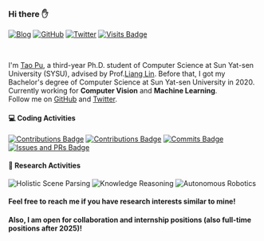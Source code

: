 ### Hi there :hand:

[![Blog](https://img.shields.io/badge/blog-tao-9cf?style=flat-square)](https://tao-pu.site)
[![GitHub](https://img.shields.io/github/followers/putao537?logo=github&style=flat-square)](https://github.com/putao537)
[![Twitter](https://img.shields.io/twitter/follow/TaoPu537?logo=twitter&style=flat-square)](https://twitter.com/TaoPu537)
[![Visits Badge](https://badges.strrl.dev/visits/putao537/putao537?style=flat-square)](https://github.com/putao537)

<br />

I'm [Tao Pu](https://tao-pu.site), a third-year Ph.D. student of Computer Science at Sun Yat-sen University (SYSU), advised by Prof.[Liang Lin](http://www.linliang.net). Before that, I got my Bachelor's degree of Computer Science at Sun Yat-sen University in 2020.      
Currently working for **Computer Vision** and **Machine Learning**.   
Follow me on [GitHub](https://github.com/putao537) and [Twitter](https://twitter.com/TaoPu537).  

#### :computer: Coding Activities

[![Contributions Badge](https://badges.strrl.dev/contributions/all/putao537?style=flat-square)](https://github.com/putao537)
[![Contributions Badge](https://badges.strrl.dev/contributions/weekly/putao537?style=flat-square)](https://github.com/putao537)
[![Commits Badge](https://badges.strrl.dev/commits/weekly/putao537?style=flat-square)](https://github.com/putao537)
[![Issues and PRs Badge](https://badges.strrl.dev/issues-and-prs/weekly/putao537?style=flat-square)](https://github.com/putao537)

#### :microscope: Research Activities

![Holistic Scene Parsing](https://img.shields.io/badge/Scene-Parsing-9cf?style=flat-square)
![Knowledge Reasoning](https://img.shields.io/badge/Knowledge-Reasoning-9cf?style=flat-square)
![Autonomous Robotics](https://img.shields.io/badge/Autonomous-Robotics-9cf?style=flat-square)

#### Feel free to reach me if you have research interests similar to mine! 
#### Also, I am open for collaboration and internship positions (also full-time positions after 2025)!
